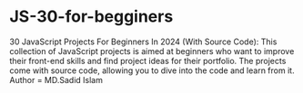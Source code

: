 # JS-30-for-begginers
30 JavaScript Projects For Beginners In 2024 (With Source Code): This collection of JavaScript projects is aimed at beginners who want to improve their front-end skills and find project ideas for their portfolio. The projects come with source code, allowing you to dive into the code and learn from it.
Author = MD.Sadid Islam 
